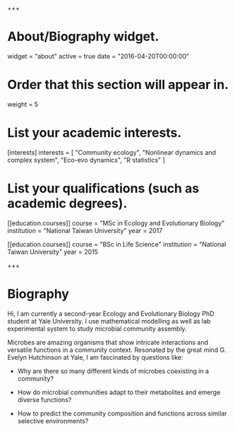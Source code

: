 +++
# About/Biography widget.
widget = "about"
active = true
date = "2016-04-20T00:00:00"

# Order that this section will appear in.
weight = 5

# List your academic interests.
[interests]
  interests = [
    "Community ecology",
    "Nonlinear dynamics and complex system",
    "Eco-evo dynamics",
    "R statistics"
  ]

# List your qualifications (such as academic degrees).
[[education.courses]]
  course = "MSc in Ecology and Evolutionary Biology"
  institution = "National Taiwan University"
  year = 2017

[[education.courses]]
  course = "BSc in Life Science"
  institution = "National Taiwan University"
  year = 2015

+++

# Biography

Hi, I am currently a second-year Ecology and Evolutionary Biology PhD student at Yale University. I use mathematical modelling as well as lab experimental system to study microbial community assembly. 

Microbes are amazing organisms that show intricate interactions and versatile functions in a community context. Resonated by the great mind G. Evelyn Hutchinson at Yale, I am fascinated by questions like: 

- Why are there so many different kinds of microbes coexisting in a community?

- How do microbial communities adapt to their metabolites and emerge diverse functions?

- How to predict the community composition and functions across similar selective environments?





